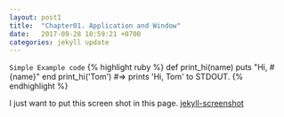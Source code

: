 ```yaml
---
layout: post1
title:  "Chapter01. Application and Window"
date:   2017-09-28 10:59:21 +0700
categories: jekyll update
---
```

`Simple Example code`
{% highlight ruby %}
def print_hi(name)
  puts "Hi, #{name}"
end
print_hi('Tom')
#=> prints 'Hi, Tom' to STDOUT.
{% endhighlight %}

I just want to put this screen shot in this page.
[jekyll-screenshot](https://paypulse.github.io/assets/images/test.jpg)
